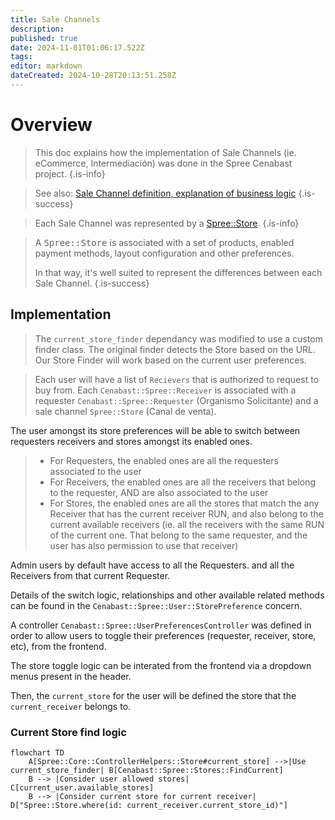 ```yaml
---
title: Sale Channels
description: 
published: true
date: 2024-11-01T01:06:17.522Z
tags: 
editor: markdown
dateCreated: 2024-10-28T20:13:51.258Z
---
```


# Overview


> This doc explains how the implementation of Sale Channels (ie. eCommerce, Intermediación) was done in the Spree Cenabast project.
{.is-info}


> See also: [Sale Channel definition, explanation of business logic](/business/lines-of-business)
{.is-success}

> Each Sale Channel was represented by a [Spree::Store](https://dev-docs.spreecommerce.org/internals/stores).
{.is-info}


> A <kbd>Spree::Store</kbd> is associated with a set of products, enabled payment methods, layout configuration and other preferences.
> 
> In that way, it's well suited to represent the differences between each Sale Channel.
{.is-success}


## Implementation

> The `current_store_finder` dependancy was modified to use a custom finder class. The original finder detects the Store based on the URL. Our Store Finder will work based on the current user preferences.

> Each user will have a list of `Recievers` that is authorized to request to buy from. Each `Cenabast::Spree::Receiver` is associated with a requester `Cenabast::Spree::Requester` (Organismo Solicitante) and a sale channel `Spree::Store` (Canal de venta).

The user amongst its store preferences will be able to switch between requesters receivers and stores amongst its enabled ones.

> * For Requesters, the enabled ones are all the requesters associated to the user
> * For Receivers, the enabled ones are all the receivers that belong to the requester, AND are also associated to the user
> * For Stores, the enabled ones are all the stores that match the any Receiver that has the current receiver RUN, and also belong to the current available receivers (ie. all the receivers with the same RUN of the current one. That belong to the same requester, and the user has also permission to use that receiver)

Admin users by default have access to all the Requesters. and all the Receivers from that current Requester.

Details of the switch logic, relationships and other available related methods can be found in the `Cenabast::Spree::User::StorePreference` concern.

A controller `Cenabast::Spree::UserPreferencesController` was defined in order to allow users to toggle their preferences (requester, receiver, store, etc), from the frontend.

The store toggle logic can be interated from the frontend via a dropdown menus present in the header.

Then, the `current_store` for the user will be defined the store that the `current_receiver` belongs to.

### Current Store find logic

```mermaid
flowchart TD
    A[Spree::Core::ControllerHelpers::Store#current_store] -->|Use current_store_finder| B[Cenabast::Spree::Stores::FindCurrent]
    B --> |Consider user allowed stores| C[current_user.available_stores]
    B --> |Consider current store for current receiver| D["Spree::Store.where(id: current_receiver.current_store_id)"]
```
